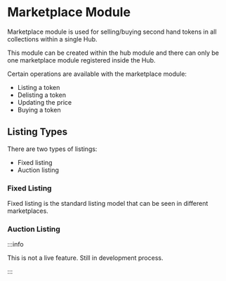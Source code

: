# Marketplace Module

Marketplace module is used for selling/buying second hand tokens in all collections within a single Hub.

This module can be created within the hub module and there can only be one marketplace module registered inside the Hub.

Certain operations are available with the marketplace module:

- Listing a token
- Delisting a token
- Updating the price
- Buying a token

## Listing Types

There are two types of listings:

- Fixed listing
- Auction listing

### Fixed Listing

Fixed listing is the standard listing model that can be seen in different marketplaces.

### Auction Listing

:::info

This is not a live feature. Still in development process.

:::